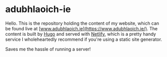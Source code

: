 # adubhlaoich-ie
Hello. This is the repository holding the content of my website, which can be found live at [www.adubhlaoich.ie](https://www.adubhlaoich.ie/). The content is built by [Hugo](http://gohugo.io/) and  served with [Netlify](https://www.netlify.com/), which is a pretty handy service I wholeheartedly recommend if you're using a static site generator.

Saves me the hassle of running a server!
